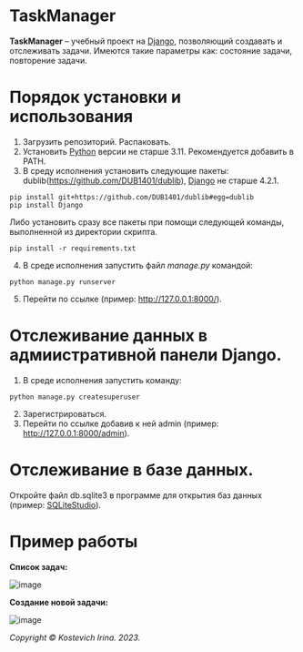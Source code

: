 # TaskManager
**TaskManager** – учебный проект на [Django](https://www.djangoproject.com/), позволяющий создавать и отслеживать задачи.
Имеются такие параметры как: состояние задачи, повторение задачи.

# Порядок установки и использования
1. Загрузить репозиторий. Распаковать. 
2. Установить [Python](https://www.python.org/downloads/) версии не старше 3.11. Рекомендуется добавить в PATH.
3. В среду исполнения установить следующие пакеты: dublib(https://github.com/DUB1401/dublib), [Django](https://github.com/django/django?ysclid=lph3fmn0za256973455) не старше 4.2.1.
```
pip install git+https://github.com/DUB1401/dublib#egg=dublib
pip install Django
```
Либо установить сразу все пакеты при помощи следующей команды, выполненной из директории скрипта.
```
pip install -r requirements.txt
```
4. В среде исполнения запустить файл _manage.py_ командой:
```
python manage.py runserver
```
5. Перейти по ссылке (пример: http://127.0.0.1:8000/).

# Отслеживание данных в адмиистративной панели Django.
1. В среде исполнения запустить команду:
```
python manage.py createsuperuser
```
2. Зарегистрироваться.
3. Перейти по ссылке добавив к ней admin (пример: http://127.0.0.1:8000/admin).

# Отслеживание в базе данных.
Откройте файл db.sqlite3 в программе для открытия баз данных (пример: [SQLiteStudio](https://sqlitestudio.pl/)).

# Пример работы
**Список задач:**

![image](https://github.com/kostevich/TaskManager/assets/109979502/ed7f70d5-d4f7-4708-9cd1-1234ec108a86)

**Создание новой задачи:**

![image](https://github.com/kostevich/TaskManager/assets/109979502/280d9ad7-8ba4-4cd8-970e-eab8b9eeff41)

_Copyright © Kostevich Irina. 2023._
